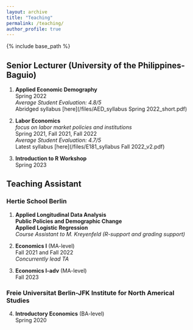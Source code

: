```yaml
---
layout: archive
title: "Teaching"
permalink: /teaching/
author_profile: true
---
```


{% include base_path %}

## Senior Lecturer (University of the Philippines-Baguio)

1. **Applied Economic Demography**<br>Spring 2022<br>_Average Student Evaluation: 4.8/5_<br> Abridged syllabus [here](/files/AED_syllabus Spring 2022_short.pdf)

2. **Labor Economics**<br>_focus on labor market policies and institutions_<br>Spring 2021, Fall 2021, Fall 2022<br>_Average Student Evaluation: 4.7/5_<br> Latest syllabus [here](/files/E181_syllabus Fall 2022_v2.pdf)

3. **Introduction to R Workshop**<br>Spring 2023

## Teaching Assistant 

### Hertie School Berlin

1. **Applied Longitudinal Data Analysis**<br>**Public Policies and Demographic Change**<br>**Applied Logistic Regression**<br>_Course Assistant to M. Kreyenfeld (R-support and grading support)_
   
2.  **Economics I** (MA-level)<br>Fall 2021 and Fall 2022<br>_Concurrently lead TA_
   
3.  **Economics I-adv** (MA-level)<br>Fall 2023

### Freie Universitat Berlin-JFK Institute for North Americal Studies

4.  **Introductory Economics** (BA-level) <br>Spring 2020
